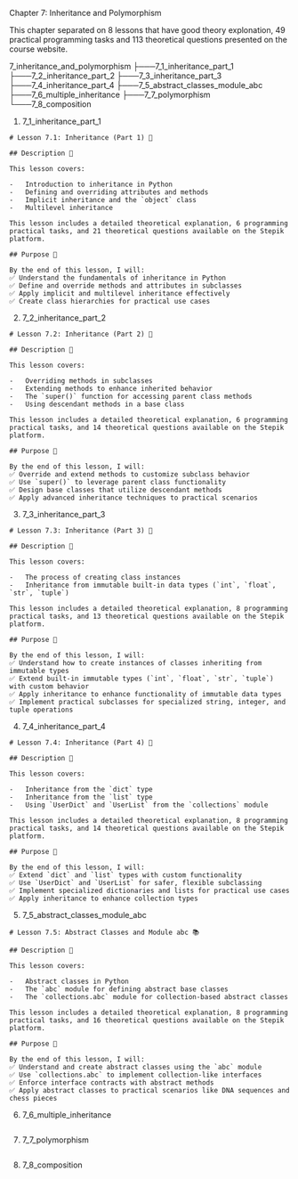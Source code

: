 Chapter 7: Inheritance and Polymorphism

This chapter separated on 8 lessons that have good theory explonation, 49 practical programming tasks and 113 theoretical questions presented on the course website.

7_inheritance_and_polymorphism
├───7_1_inheritance_part_1
├───7_2_inheritance_part_2
├───7_3_inheritance_part_3
├───7_4_inheritance_part_4
├───7_5_abstract_classes_module_abc
├───7_6_multiple_inheritance
├───7_7_polymorphism
└───7_8_composition

1. 7_1_inheritance_part_1

```
# Lesson 7.1: Inheritance (Part 1) 🧬

## Description 📝

This lesson covers:

-   Introduction to inheritance in Python
-   Defining and overriding attributes and methods
-   Implicit inheritance and the `object` class
-   Multilevel inheritance

This lesson includes a detailed theoretical explanation, 6 programming practical tasks, and 21 theoretical questions available on the Stepik platform.

## Purpose 🎯

By the end of this lesson, I will:
✅ Understand the fundamentals of inheritance in Python
✅ Define and override methods and attributes in subclasses
✅ Apply implicit and multilevel inheritance effectively
✅ Create class hierarchies for practical use cases
```

2. 7_2_inheritance_part_2

```
# Lesson 7.2: Inheritance (Part 2) 🧬

## Description 📝

This lesson covers:

-   Overriding methods in subclasses
-   Extending methods to enhance inherited behavior
-   The `super()` function for accessing parent class methods
-   Using descendant methods in a base class

This lesson includes a detailed theoretical explanation, 6 programming practical tasks, and 14 theoretical questions available on the Stepik platform.

## Purpose 🎯

By the end of this lesson, I will:
✅ Override and extend methods to customize subclass behavior
✅ Use `super()` to leverage parent class functionality
✅ Design base classes that utilize descendant methods
✅ Apply advanced inheritance techniques to practical scenarios
```

3. 7_3_inheritance_part_3

```
# Lesson 7.3: Inheritance (Part 3) 🧬

## Description 📝

This lesson covers:

-   The process of creating class instances
-   Inheritance from immutable built-in data types (`int`, `float`, `str`, `tuple`)

This lesson includes a detailed theoretical explanation, 8 programming practical tasks, and 13 theoretical questions available on the Stepik platform.

## Purpose 🎯

By the end of this lesson, I will:
✅ Understand how to create instances of classes inheriting from immutable types
✅ Extend built-in immutable types (`int`, `float`, `str`, `tuple`) with custom behavior
✅ Apply inheritance to enhance functionality of immutable data types
✅ Implement practical subclasses for specialized string, integer, and tuple operations
```

4. 7_4_inheritance_part_4

```
# Lesson 7.4: Inheritance (Part 4) 🧬

## Description 📝

This lesson covers:

-   Inheritance from the `dict` type
-   Inheritance from the `list` type
-   Using `UserDict` and `UserList` from the `collections` module

This lesson includes a detailed theoretical explanation, 8 programming practical tasks, and 14 theoretical questions available on the Stepik platform.

## Purpose 🎯

By the end of this lesson, I will:
✅ Extend `dict` and `list` types with custom functionality
✅ Use `UserDict` and `UserList` for safer, flexible subclassing
✅ Implement specialized dictionaries and lists for practical use cases
✅ Apply inheritance to enhance collection types
```

5. 7_5_abstract_classes_module_abc

```
# Lesson 7.5: Abstract Classes and Module abc 📚

## Description 📝

This lesson covers:

-   Abstract classes in Python
-   The `abc` module for defining abstract base classes
-   The `collections.abc` module for collection-based abstract classes

This lesson includes a detailed theoretical explanation, 8 programming practical tasks, and 16 theoretical questions available on the Stepik platform.

## Purpose 🎯

By the end of this lesson, I will:
✅ Understand and create abstract classes using the `abc` module
✅ Use `collections.abc` to implement collection-like interfaces
✅ Enforce interface contracts with abstract methods
✅ Apply abstract classes to practical scenarios like DNA sequences and chess pieces
```

6. 7_6_multiple_inheritance

```

```

7. 7_7_polymorphism

```

```

8. 7_8_composition

```

```
